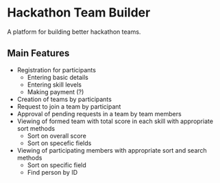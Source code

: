 # Hackathon Team Builder
A platform for building better hackathon teams.

## Main Features
* Registration for participants
  * Entering basic details
  * Entering skill levels
  * Making payment (?)
* Creation of teams by participants
* Request to join a team by participant
* Approval of pending requests in a team by team members
* Viewing of formed team with total score in each skill with appropriate sort methods
  * Sort on overall score
  * Sort on specefic fields
* Viewing of participating members with appropriate sort and search methods
  * Sort on specific field
  * Find person by ID
